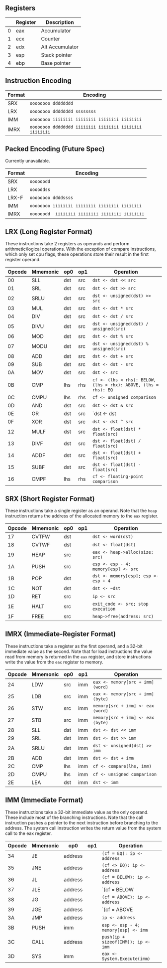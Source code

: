 ## Registers

|   | Register | Description     |
|---|----------|-----------------|
| 0 | eax      | Accumulator     |
| 1 | ecx      | Counter         |
| 2 | edx      | Alt Accumulator |
| 3 | esp      | Stack pointer   |
| 4 | ebp      | Base pointer    |

## Instruction Encoding

| Format | Encoding                                                |
|--------|---------------------------------------------------------|
| SRX    | `oooooooo dddddddd`                                     |
| LRX    | `oooooooo dddddddd ssssssss`                            |
| IMM    | `oooooooo iiiiiiii iiiiiiii iiiiiiii iiiiiiii`          |
| IMRX   | `oooooooo dddddddd iiiiiiii iiiiiiii iiiiiiii iiiiiiii` |

## Packed Encoding (Future Spec)
Currently unavailable.

| Format | Encoding                                        |
|--------|-------------------------------------------------|
| SRX    | `oooooodd`                                      |
| LRX    | `ooooddss`                                      |
| LRX-F  | `oooooooo ddddssss`                             |
| IMM    | `oooooooo iiiiiiii iiiiiiii iiiiiiii iiiiiiii`  |
| IMRX   | `oooooodd  iiiiiiii iiiiiiii iiiiiiii iiiiiiii` |

## LRX (Long Register Format)
These instructions take 2 registers as operands and perform arithmetic/logical operations. With the exception of compare instructions, which only set cpu flags, these operations store their result in the first register operand.

| Opcode | Mmemonic | op0 | op1 | Operation                                                       |
|--------|----------|-----|-----|-----------------------------------------------------------------|
| 00     | SLL      | dst | src | `dst <- dst << src`                                             |
| 01     | SRL      | dst | src | `dst <- dst >> src`                                             |
| 02     | SRLU     | dst | src | `dst <- unsigned(dst) >> src`                                   |
| 03     | MUL      | dst | src | `dst <- dst * src`                                              |
| 04     | DIV      | dst | src | `dst <- dst / src`                                              |
| 05     | DIVU     | dst | src | `dst <- unsigned(dst) / unsigned(src)`                          |
| 06     | MOD      | dst | src | `dst <- dst % src`                                              |
| 07     | MODU     | dst | src | `dst <- unsigned(dst) % unsigned(src)`                          |
| 08     | ADD      | dst | src | `dst <- dst + src`                                              |
| 09     | SUB      | dst | src | `dst <- dst - src`                                              |
| 0A     | MOV      | dst | src | `dst <- src`                                                    |
| 0B     | CMP      | lhs | rhs | `cf <- (lhs < rhs): BELOW, (lhs > rhx): ABOVE, (lhs = rhs): EQ` |
| 0C     | CMPU     | lhs | rhs | `cf <- unsigned comparison`                                     |
| 0D     | AND      | dst | src | `dst <- dst & src`                                              |
| 0E     | OR       | dst | src | `dst <- dst | src`                                              |
| 0F     | XOR      | dst | src | `dst <- dst ^ src`                                              |
| 12     | MULF     | dst | src | `dst <- float(dst) * float(src)`                                |
| 13     | DIVF     | dst | src | `dst <- float(dst) / float(src)`                                |
| 14     | ADDF     | dst | src | `dst <- float(dst) + float(src)`                                |
| 15     | SUBF     | dst | src | `dst <- float(dst) - float(src)`                                |
| 16     | CMPF     | lhs | rhs | `cf <- floating-point comparison`                               |

## SRX (Short Register Format)
These instructions take a single register as an operand. Note that the `heap` instruction returns the address of the allocated memory to the `eax` register.

| Opcode | Mmemonic | op0 | op1 | Operation                            |
|--------|----------|-----|-----|--------------------------------------|
| 17     | CVTFW    | dst |     | `dst <- word(dst)`                   |
| 18     | CVTWF    | dst |     | `dst <- float(dst)`                  |
| 19     | HEAP     | src |     | `eax <- heap->alloc(size: src)`      |
| 1A     | PUSH     | src |     | `esp <- esp - 4; memory[esp] <- src` |
| 1B     | POP      | dst |     | `dst <- memory[esp]; esp <- esp + 4` |
| 1C     | NOT      | dst |     | `dst <- ~dst`                        |
| 1D     | RET      | src |     | `ip <- src`                          |
| 1E     | HALT     | src |     | `exit_code <- src; stop execution`   |
| 1F     | FREE     | src |     | `heap->free(address: src)`           |

## IMRX (Immediate-Register Format)
These instructions take a register as the first operand, and a 32-bit immediate value as the second.
Note that for load instructions the value read from memory is returned in the `eax` register, and store instructions write the value from the `eax` register to memory.

| Opcode | Mmemonic | op0 | op1 | Operation                         |
|--------|----------|-----|-----|-----------------------------------|
| 24     | LDW      | src | imm | `eax <- memory[src + imm] (word)` |
| 25     | LDB      | src | imm | `eax <- memory[src + imm] (byte)` |
| 26     | STW      | src | imm | `memory[src + imm] <- eax (word)` |
| 27     | STB      | src | imm | `memory[src + imm] <- eax (byte)` |
| 28     | SLL      | dst | imm | `dst <- dst << imm`               |
| 29     | SRL      | dst | imm | `dst <- dst >> imm`               |
| 2A     | SRLU     | dst | imm | `dst <- unsigned(dst) >> imm`     |
| 2B     | ADD      | dst | imm | `dst <- dst + imm`                |
| 2C     | CMP      | lhs | imm | `cf <- compare(lhs, imm)`         |
| 2D     | CMPU     | lhs | imm | `cf <- unsigned comparison`       |
| 2E     | LEA      | dst | imm | `dst <- imm`                      |

## IMM (Immediate Format)

These instructions take a 32-bit immediate value as the only operand. These include most of the branching instructions. Note that the call instruction pushes a pointer to the next instruction before branching to the address. The system call instruction writes the return value from the system call to the eax register.

| Opcode | Mmemonic | op0     | op1 | Operation                                |
|--------|----------|---------|-----|------------------------------------------|
| 34     | JE       | address |     | `(cf = EQ): ip <- address`               |
| 35     | JNE      | address |     | `(cf <> EQ): ip <- address`              |
| 36     | JL       | address |     | `(cf = BELOW): ip <- address`            |
| 37     | JLE      | address |     | `(cf = BELOW || cf = EQ): ip <- address` |
| 38     | JG       | address |     | `(cf = ABOVE): ip <- address`            |
| 39     | JGE      | address |     | `(cf = ABOVE || cf = EQ): ip <- address` |
| 3A     | JMP      | address |     | `ip <- address`                          |
| 3B     | PUSH     | imm     |     | `esp <- esp - 4; memory[esp] <- imm`     |
| 3C     | CALL     | address |     | `push(ip + sizeof(IMM)); ip <- imm`      |
| 3D     | SYS      | imm     |     | `eax <- System.Execute(imm)`             |
